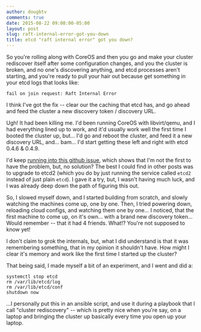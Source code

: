 ```yaml
---
author: dougbtv
comments: true
date: 2015-08-22 09:08:00-05:00
layout: post
slug: raft-internal-error-got-you-down
title: etcd "raft internal error" got you down? 
---
```


So you're rolling along with CoreOS and then you go and make your cluster rediscover itself after some configuration changes, and you the cluster is broken, and no one's discovering anything, and etcd processes aren't starting, and you're ready to pull your hair out because get something in your etcd logs that looks like:

```
fail on join request: Raft Internal Error 
```

I think I've got the fix -- clear our the caching that etcd has, and go ahead and feed the cluster a new discovery token / discovery URL.

Ugh! It had been killing me. I'd been running CoreOS with libvirt/qemu, and I had everything lined up to work, and it'd usually work well the first time I booted the cluster up, but... I'd go and reboot the cluster, and feed it a new discovery URL, and... bam... I'd start getting these left and right with etcd 0.4.6 & 0.4.9.

I'd keep [running into this github issue](https://github.com/coreos/etcd/issues/863), which shows that I'm not the first to have the problem, but, no solution? The best I could find in other posts was to upgrade to etcd2 (which you do by just running the service called `etcd2` instead of just plain `etcd`). I gave it a try, but, I wasn't having much luck, and I was already deep down the path of figuring this out.

So, I slowed myself down, and I started building from scratch, and slowly watching the machines come up, one by one. Then, I tried powering down, reloading cloud configs, and watching them one by one... I noticed, that the first machine to come up, on it's own... with a brand new discovery token... Would remember -- that it had 4 friends. What!? You're not supposed to know yet! 

I don't claim to grok the internals, but, what I did understand is that it was remembering something, that in my opinion it shouldn't have. How might I clear it's memory and work like the first time I started up the cluster?

That being said, I made myself a bit of an experiment, and I went and did a:

```
systemctl stop etcd
rm /var/lib/etcd/log
rm /var/lib/etcd/conf
shutdown now
```

...I personally put this in an ansible script, and use it during a playbook that I call "cluster rediscovery" -- which is pretty nice when you're say, on a laptop and bringing the cluster up basically every time you open up your laptop.